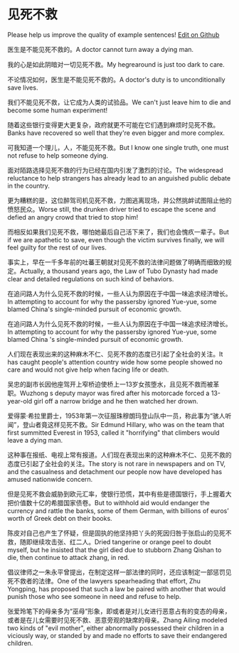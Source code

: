 # 见死不救

Please help us improve the quality of example sentences! [Edit on Github](https://github.com/jiyushe/jiyu-example-sentence-source/blob/main/chinese/jiansibujiu.md)

<p><span class="chinese">医生是不能见死不救的。</span><span class="english">A doctor cannot turn away a dying man.</span></p>

<p><span class="chinese">我的心是如此阴暗对一切见死不救。</span><span class="english">My hegrearound is just too dark to care.</span></p>

<p><span class="chinese">不论情况如何，医生是不能见死不救的。</span><span class="english">A doctor's duty is to unconditionally save lives.</span></p>

<p><span class="chinese">我们不能见死不救，让它成为人类的试验品。</span><span class="english">We can't just leave him to die and become some human experiment!</span></p>

<p><span class="chinese">随着这些银行变得更大更复杂，政府就更不可能在它们遇到麻烦时见死不救。</span><span class="english">Banks have recovered so well that they're even bigger and more complex.</span></p>

<p><span class="chinese">可我知道一个理儿，人，不能见死不救。</span><span class="english">But I know one single truth, one must not refuse to help someone dying.</span></p>

<p><span class="chinese">面对陌路选择见死不救的行为已经在国内引发了激烈的讨论。</span><span class="english">The widespread reluctance to help strangers has already lead to an anguished public debate in the country.</span></p>

<p><span class="chinese">更为糟糕的是，这位醉驾司机见死不救，力图逃离现场，并公然挑衅试图阻止他的愤怒民众。</span><span class="english">Worse still, the drunken driver tried to escape the scene and defied an angry crowd that tried to stop him!</span></p>

<p><span class="chinese">而相反如果我们见死不救，哪怕她最后自己活下来了，我们也会愧疚一辈子。</span><span class="english">But if we are apathetic to save, even though the victim survives finally, we will feel guilty for the rest of our lives.</span></p>

<p><span class="chinese">事实上，早在一千多年前的吐蕃王朝就对见死不救的法律问题做了明确而细致的规定。</span><span class="english">Actually, a thousand years ago, the Law of Tubo Dynasty had made clear and detailed regulations on such kind of behaviors.</span></p>

<p><span class="chinese">在追问路人为什么见死不救的时候，一些人认为原因在于中国一味追求经济增长。</span><span class="english">In attempting to account for why the passersby ignored Yue-yue, some blamed China's single-minded pursuit of economic growth.</span></p>

<p><span class="chinese">在追问路人为什么见死不救的时候，一些人认为原因在于中国一味追求经济增长。</span><span class="english">In attempting to account for why the passersby ignored Yue-yue, some blamed China 's single-minded pursuit of economic growth.</span></p>

<p><span class="chinese">人们现在表现出来的这种麻木不仁、见死不救的态度已引起了全社会的关注。</span><span class="english">It has caught people's attention country wide how some people showed no care and would not give help when facing life or death.</span></p>

<p><span class="chinese">吴忠的副市长因他座驾开上窄桥迫使桥上一13岁女孩堕水，且见死不救而被革职。</span><span class="english">Wuzhong s deputy mayor was fired after his motorcade forced a 13-year-old girl off a narrow bridge and he then watched her drown.</span></p>

<p><span class="chinese">爱得蒙·希拉里爵士，1953年第一次征服珠穆朗玛登山队中一员，称此事为“骇人听闻”，登山者竟这样见死不救。</span><span class="english">Sir Edmund Hillary, who was on the team that first summitted Everest in 1953, called it "horrifying" that climbers would leave a dying man.</span></p>

<p><span class="chinese">这种事在报纸、电视上常有报道。人们现在表现出来的这种麻木不仁、见死不救的态度已引起了全社会的关注。</span><span class="english">The story is not rare in newspapers and on TV, and the casualness and detachment our people now have developed has amused nationwide concern.</span></p>

<p><span class="chinese">但是见死不救会威胁到欧元汇率，使银行恐慌，其中有些是德国银行，手上握着大把价值数十亿的希腊国家债卷。</span><span class="english">But to withhold aid would endanger the currency and rattle the banks, some of them German, with billions of euros’ worth of Greek debt on their books.</span></p>

<p><span class="chinese">陈皮对自己也产生了怀疑，但是固执的他坚持把丫头的死因归咎于张启山的见死不救，随即继续攻击张、红二人。</span><span class="english">Dried tangerine or orange peel to doubt myself, but he insisted that the girl died due to stubborn Zhang Qishan to die, then continue to attack zhang, in red.</span></p>

<p><span class="chinese">倡议律师之一朱永平曾提出，在制定这样一部法律的同时，还应该制定一部惩罚见死不救者的法律。</span><span class="english">One of the lawyers spearheading that effort, Zhu Yongping, has proposed that such a law be paired with another that would punish those who see someone in need and refuse to help.</span></p>

<p><span class="chinese">张爱玲笔下的母亲多为“巫母”形象，即或者是对儿女进行恶意占有的变态的母亲，或者是在儿女需要时见死不救、恶意旁观的缺席的母亲。</span><span class="english">Zhang Ailing modeled two kinds of "evil mother", either abnormally possessed their children in a viciously way, or standed by and made no efforts to save their endangered children.</span></p>


